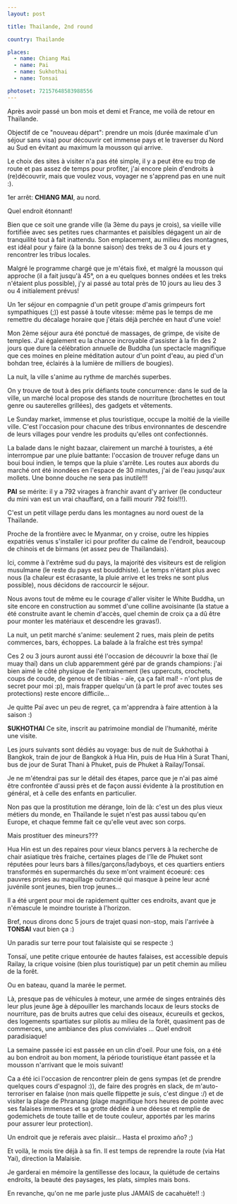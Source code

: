 ```yaml
---
layout: post

title: Thailande, 2nd round

country: Thailande

places:
  - name: Chiang Mai
  - name: Pai
  - name: Sukhothai
  - name: Tonsai

photoset: 72157648583988556
---
```


Après avoir passé un bon mois et demi et France, me voilà de retour en Thaïlande.

Objectif de ce "nouveau départ": prendre un mois (durée maximale d'un séjour sans visa) pour découvrir cet immense pays et le traverser du Nord au Sud en évitant au maximum la mousson qui arrive.

Le choix des sites à visiter n'a pas été simple, il y a peut être eu trop de route et pas assez de temps pour profiter, j'ai encore plein d'endroits à (re)découvrir, mais que voulez vous, voyager ne s'apprend pas en une nuit :).

1er arrêt: **CHIANG MAI**, au nord.

Quel endroit étonnant!

Bien que ce soit une grande ville (la 3ème du pays je crois), sa vieille ville fortifiée avec ses petites rues charmantes et paisibles dégagent un air de tranquilité tout à fait inattendu. Son emplacement, au milieu des montagnes, est idéal pour y faire (à la bonne saison) des treks de 3 ou 4 jours et y rencontrer les tribus locales.

Malgré le programme chargé que je m'étais fixé, et malgré la mousson qui approche (il a fait jusqu'à 45°, on a eu quelques bonnes ondées et les treks n'étaient plus possible), j'y ai passé au total près de 10 jours au lieu des 3 ou 4 initialement prévus!

Un 1er séjour en compagnie d'un petit groupe d'amis grimpeurs fort sympathiques (;)) est passé à toute vitesse: même pas le temps de me remettre du décalage horaire que j'étais déjà perchée en haut d'une voie!

Mon 2ème séjour aura été ponctué de massages, de grimpe, de visite de temples. J'ai également eu la chance incroyable d'assister à la fin des 2 jours que dure la célébration annuelle de Buddha (un spectacle magnifique que ces moines en pleine méditation autour d'un point d'eau, au pied d'un bohdan tree, éclairés à la lumière de milliers de bougies).

La nuit, la ville s'anime au rythme de marchés superbes.

On y trouve de tout à des prix défiants toute concurrence: dans le sud de la ville, un marché local propose des stands de nourriture (brochettes en tout genre ou sauterelles grillées), des gadgets et vêtements.

Le Sunday market, immense et plus touristique, occupe la moitié de la vieille ville. C'est l'occasion pour chacune des tribus environnantes de descendre de leurs villages pour vendre les produits qu'elles ont confectionnés.

La balade dans le night bazaar, clairement un marché à touristes, a été interrompue par une pluie battante: l'occasion de trouver refuge dans un boui boui indien, le temps que la pluie s'arrête. Les routes aux abords du marché ont été inondées en l'espace de 30 minutes, j'ai de l'eau jusqu'aux mollets. Une bonne douche ne sera pas inutile!!!


**PAI** se mérite: il y a 792 virages à franchir avant d'y arriver (le conducteur du mini van est un vrai chauffard, on a failli mourir 792 fois!!!).

C'est un petit village perdu dans les montagnes au nord ouest de la Thaïlande.

Proche de la frontière avec le Myanmar, on y croise, outre les hippies expatriés venus s'installer ici pour profiter du calme de l'endroit, beaucoup de chinois et de birmans (et assez peu de Thaïlandais).

Ici, comme à l'extrême sud du pays, la majorité des visiteurs est de religion musulmane (le reste du pays est bouddhiste). Le temps n'étant plus avec nous (la chaleur est écrasante, la pluie arrive et les treks ne sont plus possible), nous décidons de raccourcir le séjour.

Nous avons tout de même eu le courage d'aller visiter le White Buddha, un site encore en construction au sommet d'une colline avoisinante (la statue a été construite avant le chemin d'accès, quel chemin de croix ça a dû être pour monter les matériaux et descendre les gravas!).

La nuit, un petit marché s'anime: seulement 2 rues, mais plein de petits commerces, bars, échoppes. La balade à la fraîche est très sympa!

Ces 2 ou 3 jours auront aussi été l'occasion de découvrir la boxe thaï (le muay thaï) dans un club apparemment géré par de grands champions: j'ai bien aimé le côté physique de l'entrainement (les uppercuts, crochets, coups de coude, de genou et de tibias - aïe, ça ça fait mal! - n'ont plus de secret pour moi :p), mais frapper quelqu'un (à part le prof avec toutes ses protections) reste encore difficile...

Je quitte Paï avec un peu de regret, ça m'apprendra à faire attention à la saison :)

**SUKHOTHAI**
Ce site, inscrit au patrimoine mondial de l'humanité, mérite une visite.



Les jours suivants sont dédiés au voyage: bus de nuit de Sukhothai à Bangkok, train de jour de Bangkok à Hua Hin, puis de Hua Hin à Surat Thani, bus de jour de Surat Thani à Phuket, puis de Phuket à Railay/Tonsaï.

Je ne m'étendrai pas sur le détail des étapes, parce que je n'ai pas aimé être confrontée d'aussi près et de façon aussi évidente à la prostitution en général, et à celle des enfants en particulier.

Non pas que la prostitution me dérange, loin de là: c'est un des plus vieux métiers du monde, en Thaïlande le sujet n'est pas aussi tabou qu'en Europe, et chaque femme fait ce qu'elle veut avec son corps.

Mais prostituer des mineurs???

Hua Hin est un des repaires pour vieux blancs pervers à la recherche de chair asiatique très fraiche, certaines plages de l'île de Phuket sont réputées pour leurs bars à filles/garçons/ladyboys, et ces quartiers entiers transformés en supermarchés du sexe m'ont vraiment écoeuré: ces pauvres proies au maquillage outrancié qui masque à peine leur acné juvénile sont jeunes, bien trop jeunes...

Il a été urgent pour moi de rapidement quitter ces endroits, avant que je n'émascule le moindre touriste à l'horizon.


Bref, nous dirons donc 5 jours de trajet quasi non-stop, mais l'arrivée à **TONSAI** vaut bien ça :)

Un paradis sur terre pour tout falaisiste qui se respecte :)

Tonsaï, une petite crique entourée de hautes falaises, est accessible depuis Railay, la crique voisine (bien plus touristique) par un petit chemin au milieu de la forêt.

Ou en bateau, quand la marée le permet.

Là, presque pas de véhicules à moteur, une armée de singes entrainés dès leur plus jeune âge à dépouiller les marchands locaux de leurs stocks de nourriture, pas de bruits autres que celui des oiseaux, écureuils et geckos, des logements spartiates sur pilotis au milieu de la forêt, quasiment pas de commerces, une ambiance des plus conviviales ... Quel endroit paradisiaque!

La semaine passée ici est passée en un clin d'oeil. Pour une fois, on a été au bon endroit au bon moment, la période touristique étant passée et la mousson n'arrivant que le mois suivant!

Ca a été ici l'occasion de rencontrer plein de gens sympas (et de prendre quelques cours d'espagnol :)), de faire des progrès en slack, de m'auto-terroriser en falaise (non mais quelle flippette je suis, c'est dingue :/) et de visiter la plage de Phranang (plage magnifique hors heures de pointe avec ses falaises immenses et sa grotte dédiée à une déesse et remplie de godemichets de toute taille et de toute couleur, apportés par les marins pour assurer leur protection).

Un endroit que je referais avec plaisir... Hasta el proximo año? ;)

Et voilà, le mois tire déjà à sa fin. Il est temps de reprendre la route (via Hat Yai), direction la Malaisie.


Je garderai en mémoire la gentillesse des locaux, la quiétude de certains endroits, la beauté des paysages, les plats, simples mais bons.

En revanche, qu'on ne me parle juste plus JAMAIS de cacahuète!! :)
